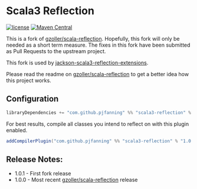 # Scala3 Reflection

[![license](https://img.shields.io/github/license/mashape/apistatus.svg?maxAge=86400)](https://opensource.org/licenses/MIT)
[![Maven Central](https://maven-badges.herokuapp.com/maven-central/com.github.pjfanning/scala3-reflection_3/badge.svg)](https://search.maven.org/artifact/com.github.pjfanning/scala3-reflection_3/1.0.1/jar)

This is a fork of [gzoller/scala-reflection](https://github.com/gzoller/scala-reflection).
Hopefully, this fork will only be needed as a short term measure. The fixes in this fork have been
submitted as Pull Requests to the upstream project.

This fork is used by [jackson-scala3-reflection-extensions](https://github.com/pjfanning/jackson-scala3-reflection-extensions).

Please read the readme on [gzoller/scala-reflection](https://github.com/gzoller/scala-reflection) to get a better
idea how this project works.

## Configuration

```scala
libraryDependencies += "com.github.pjfanning" %% "scala3-reflection" % "1.0.2"
```

For best results, compile all classes you intend to reflect on with this plugin enabled.

```scala
addCompilerPlugin("com.github.pjfanning" %% "scala3-reflection" % "1.0.2")
```

## Release Notes:

* 1.0.1 - First fork release
* 1.0.0 - Most recent [gzoller/scala-reflection](https://github.com/gzoller/scala-reflection) release
